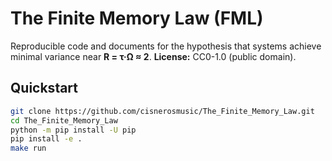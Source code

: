 # The Finite Memory Law (FML)

Reproducible code and documents for the hypothesis that systems achieve minimal variance near **R = τ·Ω ≈ 2**.
**License:** CC0-1.0 (public domain).

## Quickstart
```bash
git clone https://github.com/cisnerosmusic/The_Finite_Memory_Law.git
cd The_Finite_Memory_Law
python -m pip install -U pip
pip install -e .
make run
